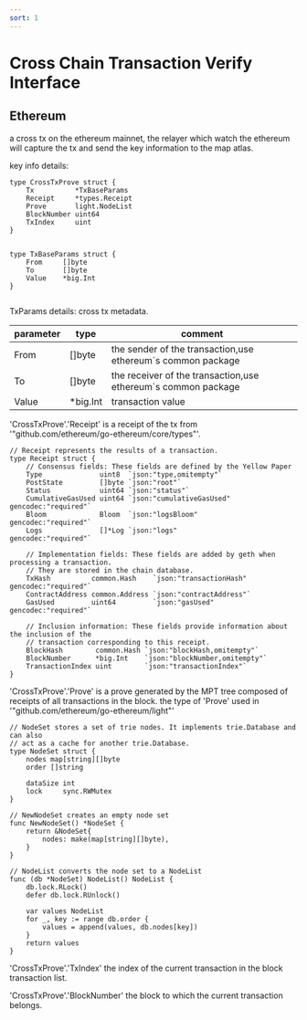 ```yaml
---
sort: 1
---
```


# Cross Chain Transaction Verify Interface

## Ethereum

a cross tx on the ethereum mainnet, the relayer which watch the ethereum will capture the tx and send the key information
to the map atlas.
 
key info details: 

```
type CrossTxProve struct {
	Tx          *TxBaseParams
	Receipt     *types.Receipt
	Prove       light.NodeList
	BlockNumber uint64
	TxIndex     uint
}


type TxBaseParams struct {
	From     []byte
	To       []byte
	Value    *big.Int
}


```
TxParams details: cross tx metadata.

| parameter   | type      | comment |
| ----------- | ----------| ------- |
| From     | []byte    | the sender of the transaction,use ethereum`s common package |
| To       | []byte    | the receiver of the transaction,use ethereum`s common package |
| Value    | *big.Int  | transaction value |



'CrossTxProve'.'Receipt' is a receipt of the tx from '"github.com/ethereum/go-ethereum/core/types"'.

```
// Receipt represents the results of a transaction.
type Receipt struct {
	// Consensus fields: These fields are defined by the Yellow Paper
	Type              uint8  `json:"type,omitempty"`
	PostState         []byte `json:"root"`
	Status            uint64 `json:"status"`
	CumulativeGasUsed uint64 `json:"cumulativeGasUsed" gencodec:"required"`
	Bloom             Bloom  `json:"logsBloom"         gencodec:"required"`
	Logs              []*Log `json:"logs"              gencodec:"required"`

	// Implementation fields: These fields are added by geth when processing a transaction.
	// They are stored in the chain database.
	TxHash          common.Hash    `json:"transactionHash" gencodec:"required"`
	ContractAddress common.Address `json:"contractAddress"`
	GasUsed         uint64         `json:"gasUsed" gencodec:"required"`

	// Inclusion information: These fields provide information about the inclusion of the
	// transaction corresponding to this receipt.
	BlockHash        common.Hash `json:"blockHash,omitempty"`
	BlockNumber      *big.Int    `json:"blockNumber,omitempty"`
	TransactionIndex uint        `json:"transactionIndex"`
}
```

'CrossTxProve'.'Prove' is a prove generated by the MPT tree composed of receipts of all transactions in the block.
the type of 'Prove' used in '"github.com/ethereum/go-ethereum/light"'

```
// NodeSet stores a set of trie nodes. It implements trie.Database and can also
// act as a cache for another trie.Database.
type NodeSet struct {
	nodes map[string][]byte
	order []string

	dataSize int
	lock     sync.RWMutex
}

// NewNodeSet creates an empty node set
func NewNodeSet() *NodeSet {
	return &NodeSet{
		nodes: make(map[string][]byte),
	}
}

// NodeList converts the node set to a NodeList
func (db *NodeSet) NodeList() NodeList {
	db.lock.RLock()
	defer db.lock.RUnlock()

	var values NodeList
	for _, key := range db.order {
		values = append(values, db.nodes[key])
	}
	return values
}

```

'CrossTxProve'.'TxIndex' the index of the current transaction in the block transaction list.

'CrossTxProve'.'BlockNumber' the block to which the current transaction belongs.